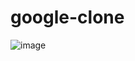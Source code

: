 # google-clone


![image](https://{https://raw.githubusercontent.com/britojesusr/google-clone/master/certificado-html-css-practico.png})
